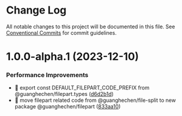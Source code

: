 # Change Log

All notable changes to this project will be documented in this file.
See [Conventional Commits](https://conventionalcommits.org) for commit guidelines.

# 1.0.0-alpha.1 (2023-12-10)


### Performance Improvements

* 🎨 export const DEFAULT_FILEPART_CODE_PREFIX from @guanghechen/filepart.types ([d6d2b1d](https://github.com/guanghechen/sora/commit/d6d2b1d960a9a02b3315c4cbd32cdc1fa53cccc3))
* 🎨 move filepart related code from @guanghechen/file-split to new package @guanghechen/filepart ([833aa10](https://github.com/guanghechen/sora/commit/833aa10f4eee38b09a375b221a0a763f96d8fd4c))

